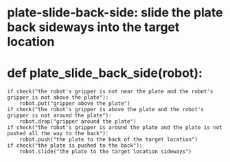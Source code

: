 # plate-slide-back-side: slide the plate back sideways into the target location
# def plate_slide_back_side(robot):
    if check("the robot's gripper is not near the plate and the robot's gripper is not above the plate"):
        robot.put("gripper above the plate")
    if check("the robot's gripper is above the plate and the robot's gripper is not around the plate"):
        robot.drop("gripper around the plate")
    if check("the robot's gripper is around the plate and the plate is not pushed all the way to the back"):
        robot.push("the plate to the back of the target location")
    if check("the plate is pushed to the back"):
        robot.slide("the plate to the target location sideways")